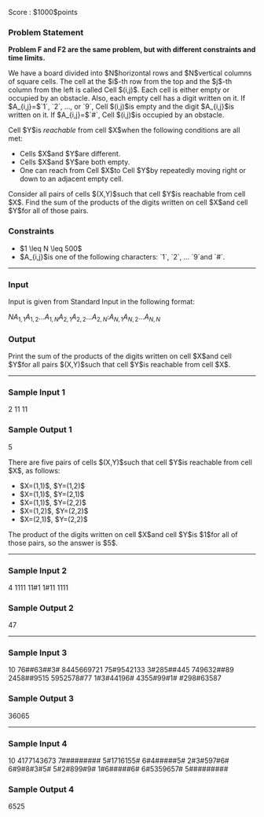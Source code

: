 
<div>

<span>

<span>

<p>
Score : $1000$points
</p>

<div>

<section>

### **Problem Statement**

<p>

<strong>
Problem F and F2 are the same problem, but with different constraints and time limits.
</strong>

</p>

<p>
We have a board divided into $N$horizontal rows and $N$vertical columns of square cells.
The cell at the $i$-th row from the top and the $j$-th column from the left is called Cell $(i,j)$.
Each cell is either empty or occupied by an obstacle.
Also, each empty cell has a digit written on it.
If $A_{i,j}=$`1`, `2`, ..., or `9`, Cell $(i,j)$is empty and the digit $A_{i,j}$is written on it.
If $A_{i,j}=$`#`, Cell $(i,j)$is occupied by an obstacle.
</p>

<p>
Cell $Y$is 
<em>
reachable
</em>
from cell $X$when the following conditions are all met:
</p>

<ul>

<li>
Cells $X$and $Y$are different.
</li>

<li>
Cells $X$and $Y$are both empty.
</li>

<li>
One can reach from Cell $X$to Cell $Y$by repeatedly moving right or down to an adjacent empty cell.
</li>

</ul>

<p>
Consider all pairs of cells $(X,Y)$such that cell $Y$is reachable from cell $X$.
Find the sum of the products of the digits written on cell $X$and cell $Y$for all of those pairs.
</p>

</section>

</div>

<div>

<section>

### **Constraints**

<ul>

<li>
$1 \leq N \leq 500$
</li>

<li>
$A_{i,j}$is one of the following characters: `1`, `2`, ... `9`and `#`.
</li>

</ul>

</section>

</div>

---

<div>

<div>

<section>

### **Input**

<p>
Input is given from Standard Input in the following format:
</p>

<div>

$N$$A_{1,1}A_{1,2}...A_{1,N}$$A_{2,1}A_{2,2}...A_{2,N}$$:$$A_{N,1}A_{N,2}...A_{N,N}$
</div>

</section>

</div>

<div>

<section>

### **Output**

<p>
Print the sum of the products of the digits written on cell $X$and cell $Y$for all pairs $(X,Y)$such that cell $Y$is reachable from cell $X$.
</p>

</section>

</div>

</div>

---

<div>

<section>

### **Sample Input 1**

<div>

2
11
11

</div>

</section>

</div>

<div>

<section>

### **Sample Output 1**

<div>

5

</div>

<p>
There are five pairs of cells $(X,Y)$such that cell $Y$is reachable from cell $X$, as follows:
</p>

<ul>

<li>
$X=(1,1)$, $Y=(1,2)$
</li>

<li>
$X=(1,1)$, $Y=(2,1)$
</li>

<li>
$X=(1,1)$, $Y=(2,2)$
</li>

<li>
$X=(1,2)$, $Y=(2,2)$
</li>

<li>
$X=(2,1)$, $Y=(2,2)$
</li>

</ul>

<p>
The product of the digits written on cell $X$and cell $Y$is $1$for all of those pairs, so the answer is $5$.
</p>

</section>

</div>

---

<div>

<section>

### **Sample Input 2**

<div>

4
1111
11#1
1#11
1111

</div>

</section>

</div>

<div>

<section>

### **Sample Output 2**

<div>

47

</div>

</section>

</div>

---

<div>

<section>

### **Sample Input 3**

<div>

10
76##63##3#
8445669721
75#9542133
3#285##445
749632##89
2458##9515
5952578#77
1#3#44196#
4355#99#1#
#298#63587

</div>

</section>

</div>

<div>

<section>

### **Sample Output 3**

<div>

36065

</div>

</section>

</div>

---

<div>

<section>

### **Sample Input 4**

<div>

10
4177143673
7#########
5#1716155#
6#4#####5#
2#3#597#6#
6#9#8#3#5#
5#2#899#9#
1#6#####6#
6#5359657#
5#########

</div>

</section>

</div>

<div>

<section>

### **Sample Output 4**

<div>

6525

</div>

</section>

</div>

</span>

</span>

</div>
